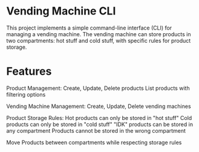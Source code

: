 # Vending Machine CLI
This project implements a simple command-line interface (CLI) for managing a vending machine. The vending machine can store products in two compartments: hot stuff and cold stuff, with specific rules for product storage.

# Features
Product Management: 
  Create, Update, Delete products
  List products with filtering options
  
Vending Machine Management: 
  Create, Update, Delete vending machines
  
Product Storage Rules: 
  Hot products can only be stored in "hot stuff"
  Cold products can only be stored in "cold stuff"
  "IDK" products can be stored in any compartment
  Products cannot be stored in the wrong compartment
  
Move Products between compartments while respecting storage rules
